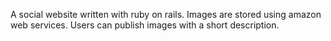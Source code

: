 A social website written with ruby on rails. Images are stored using amazon web services. Users can publish images with a short description.